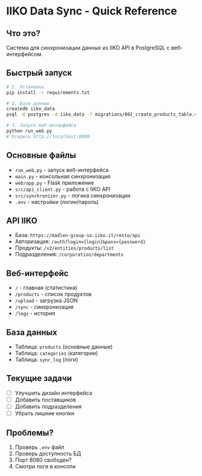 # IIKO Data Sync - Quick Reference

## Что это?
Система для синхронизации данных из IIKO API в PostgreSQL с веб-интерфейсом.

## Быстрый запуск
```bash
# 1. Установка
pip install -r requirements.txt

# 2. База данных
createdb iiko_data
psql -U postgres -d iiko_data -f migrations/002_create_products_table.sql

# 3. Запуск веб-интерфейса
python run_web.py
# Открыть http://localhost:8080
```

## Основные файлы
- `run_web.py` - запуск веб-интерфейса
- `main.py` - консольная синхронизация
- `web/app.py` - Flask приложение
- `src/api_client.py` - работа с IIKO API
- `src/synchronizer.py` - логика синхронизации
- `.env` - настройки (логин/пароль)

## API IIKO
- База: `https://madlen-group-so.iiko.it/resto/api`
- Авторизация: `/auth?login={login}&pass={password}`
- Продукты: `/v2/entities/products/list`
- Подразделения: `/corporation/departments`

## Веб-интерфейс
- `/` - главная (статистика)
- `/products` - список продуктов
- `/upload` - загрузка JSON
- `/sync` - синхронизация
- `/logs` - история

## База данных
- Таблица: `products` (основные данные)
- Таблица: `categories` (категории)
- Таблица: `sync_log` (логи)

## Текущие задачи
- [ ] Улучшить дизайн интерфейса
- [ ] Добавить поставщиков
- [ ] Добавить подразделения
- [ ] Убрать лишние кнопки

## Проблемы?
1. Проверь `.env` файл
2. Проверь доступность БД
3. Порт 8080 свободен?
4. Смотри логи в консоли
